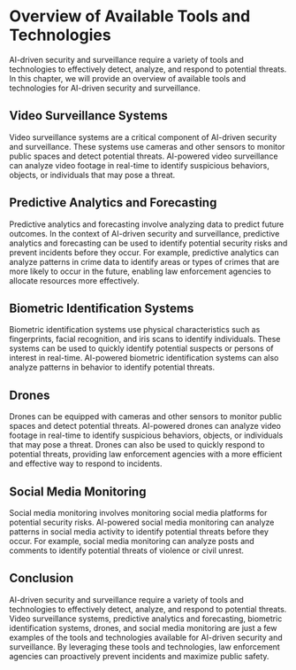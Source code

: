 Overview of Available Tools and Technologies
=======================================================================================================================

AI-driven security and surveillance require a variety of tools and technologies to effectively detect, analyze, and respond to potential threats. In this chapter, we will provide an overview of available tools and technologies for AI-driven security and surveillance.

Video Surveillance Systems
--------------------------

Video surveillance systems are a critical component of AI-driven security and surveillance. These systems use cameras and other sensors to monitor public spaces and detect potential threats. AI-powered video surveillance can analyze video footage in real-time to identify suspicious behaviors, objects, or individuals that may pose a threat.

Predictive Analytics and Forecasting
------------------------------------

Predictive analytics and forecasting involve analyzing data to predict future outcomes. In the context of AI-driven security and surveillance, predictive analytics and forecasting can be used to identify potential security risks and prevent incidents before they occur. For example, predictive analytics can analyze patterns in crime data to identify areas or types of crimes that are more likely to occur in the future, enabling law enforcement agencies to allocate resources more effectively.

Biometric Identification Systems
--------------------------------

Biometric identification systems use physical characteristics such as fingerprints, facial recognition, and iris scans to identify individuals. These systems can be used to quickly identify potential suspects or persons of interest in real-time. AI-powered biometric identification systems can also analyze patterns in behavior to identify potential threats.

Drones
------

Drones can be equipped with cameras and other sensors to monitor public spaces and detect potential threats. AI-powered drones can analyze video footage in real-time to identify suspicious behaviors, objects, or individuals that may pose a threat. Drones can also be used to quickly respond to potential threats, providing law enforcement agencies with a more efficient and effective way to respond to incidents.

Social Media Monitoring
-----------------------

Social media monitoring involves monitoring social media platforms for potential security risks. AI-powered social media monitoring can analyze patterns in social media activity to identify potential threats before they occur. For example, social media monitoring can analyze posts and comments to identify potential threats of violence or civil unrest.

Conclusion
----------

AI-driven security and surveillance require a variety of tools and technologies to effectively detect, analyze, and respond to potential threats. Video surveillance systems, predictive analytics and forecasting, biometric identification systems, drones, and social media monitoring are just a few examples of the tools and technologies available for AI-driven security and surveillance. By leveraging these tools and technologies, law enforcement agencies can proactively prevent incidents and maximize public safety.
